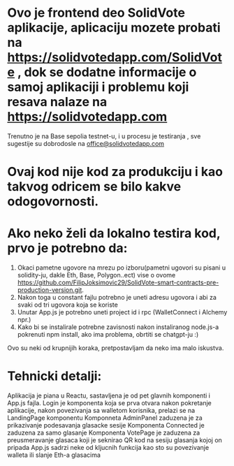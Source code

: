 # Ovo je frontend deo SolidVote aplikacije, aplicaciju mozete probati na  https://solidvotedapp.com/SolidVote , dok se dodatne informacije o samoj aplikaciji i problemu koji resava nalaze na https://solidvotedapp.com
 Trenutno je na Base sepolia testnet-u, i u procesu je testiranja , sve sugestije su dobrodosle na office@solidvotedapp.com

# Ovaj kod nije kod za produkciju i kao takvog odricem se bilo kakve odogovornosti.
# Ako neko želi da lokalno testira kod, prvo je potrebno da:
 1. Okaci pametne ugovore na mrezu po izboru(pametni ugovori su pisani u solidity-ju, dakle Eth, Base, Polygon..ect) vise o ovome 
  https://github.com/FilipJoksimovic29/SolidVote-smart-contracts-pre-production-version.git. 
 2. Nakon toga u constant fajlu potrebno je uneti adresu ugovora i abi za svaki od tri ugovora koja se koriste
 3. Unutar App.js je potrebno uneti project id i rpc (WalletConnect i Alchemy npr.) 
 4. Kako bi se instalirale potrebne zavisnosti nakon instaliranog node.js-a pokrenuti npm install, ako ima problema, obrtiti se chatgpt-ju :)
    
Ovo su neki od krupnijih koraka, pretpostavljam da neko ima malo iskustva.

# Tehnicki detalji:
Aplikacija je piana u Reactu, sastavljena je od pet glavnih komponenti i App.js fajla.
Login je komponenta koja se prva otvara nakon pokretanje aplikacije, nakon povezivanja sa walletom korisnika, prelazi se na LandingPage komponentu
Komponneta AdminPanel zaduzena je za prikazivanje podesavanja glasacke sesije
Komponenta Connected je zaduzena za samo glasanje
Komponenta VotePage je zaduzena za preusmeravanje glasaca koji je seknirao QR kod na sesiju glasanja kojoj on pripada
App.js sadrzi neke od kljucnih funkcija kao sto su povezivanje walleta ili slanje Eth-a glasacima 
